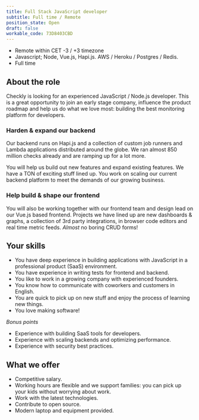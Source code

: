 ```yaml
---
title: Full Stack JavaScript developer
subtitle: Full time / Remote
position_state: Open
draft: false
workable_code: 73D8403CBD
---
```


- Remote within CET -3 / +3 timezone
- Javascript; Node, Vue.js, Hapi.js. AWS / Heroku / Postgres / Redis.
- Full time

## About the role

Checkly is looking for an experienced JavaScript / Node.js developer. This is a great opportunity to join an early stage
company, influence the product roadmap and help us do what we love most: building the best monitoring platform for developers.

### Harden & expand our backend
Our backend runs on Hapi.js and a collection of custom job runners and Lambda applications distributed around the globe.
We ran almost 850 million checks already and are ramping up for a lot more.   

You will help us build out new features and expand existing features. We have a TON of exciting stuff lined up.
You work on scaling our current backend platform to meet the demands of our growing business. 

### Help build & shape our frontend
You will also be working together with our frontend team and design lead on our Vue.js based frontend. 
Projects we have lined up are new dashboards & graphs, a collection of 3rd party integrations, in browser code editors 
and real time metric feeds. *Almost* no boring CRUD forms!

## Your skills

- You have deep experience in building applications with JavaScript in a professional product (SaaS) environment.
- You have experience in writing tests for frontend and backend.
- You like to work in a growing company with experienced founders.
- You know how to communicate with coworkers and customers in English.
- You are quick to pick up on new stuff and enjoy the process of learning new things.
- You love making software!

*Bonus points*
 
- Experience with building SaaS tools for developers.
- Experience with scaling backends and optimizing performance.
- Experience with security best practices.

## What we offer

- Competitive salary.
- Working hours are flexible and we support families: you can pick up your kids without worrying about work.
- Work with the latest technologies.
- Contribute to open source.
- Modern laptop and equipment provided.

